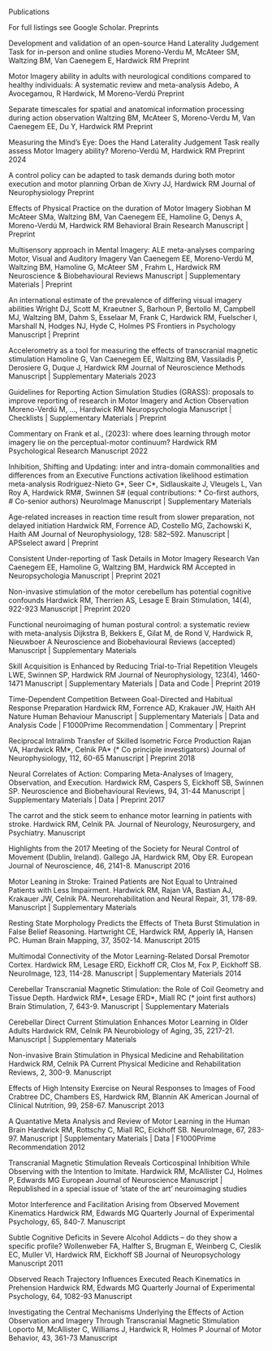 
Publications

For full listings see Google Scholar.
Preprints

Development and validation of an open-source Hand Laterality Judgement Task for in-person and online studies
Moreno-Verdu M, McAteer SM, Waltzing BM, Van Caenegem E, Hardwick RM
Preprint

Motor Imagery ability in adults with neurological conditions compared to healthy individuals: A systematic review and meta-analysis
Adebo, A Avocegamou, R Hardwick, M Moreno-Verdú
Preprint

Separate timescales for spatial and anatomical information processing during action observation
Waltzing BM, McAteer S, Moreno-Verdu M, Van Caenegem EE, Du Y, Hardwick RM
Preprint

Measuring the Mind’s Eye: Does the Hand Laterality Judgement Task really assess Motor Imagery ability?
Moreno-Verdú M, Hardwick RM
Preprint
2024

A control policy can be adapted to task demands during both motor execution and motor planning
Orban de Xivry JJ, Hardwick RM
Journal of Neurophysiology
Preprint

Effects of Physical Practice on the duration of Motor Imagery
Siobhan M McAteer SMa, Waltzing BM, Van Caenegem EE, Hamoline G, Denys A, Moreno-Verdú M,
Hardwick RM
Behavioral Brain Research
Manuscript | Preprint

Multisensory approach in Mental Imagery: ALE meta-analyses comparing Motor, Visual and Auditory Imagery
Van Caenegem EE, Moreno-Verdú M, Waltzing BM, Hamoline G, McAteer SM , Frahm L, Hardwick RM
Neuroscience & Biobehavioural Reviews
Manuscript | Supplementary Materials | Preprint

An international estimate of the prevalence of differing visual imagery abilities
Wright DJ, Scott M, Kraeutner S, Barhoun P, Bertollo M, Campbell MJ, Waltzing BM, Dahm S, Esselaar M, Frank C, Hardwick RM, Fuelscher I, Marshall N, Hodges NJ, Hyde C, Holmes PS
Frontiers in Psychology
Manuscript | Preprint

Accelerometry as a tool for measuring the effects of transcranial magnetic stimulation
Hamoline G, Van Caenegem EE, Waltzing BM, Vassiladis P, Derosiere G, Duque J, Hardwick RM
Journal of Neuroscience Methods
Manuscript | Supplementary Materials
2023

Guidelines for Reporting Action Simulation Studies (GRASS): proposals to improve reporting of research in Motor Imagery and Action Observation
Moreno-Verdú M, …, Hardwick RM
Neuropsychologia
Manuscript | Checklists | Supplementary Materials | Preprint

Commentary on Frank et al., (2023): where does learning through motor imagery lie on the perceptual-motor continuum?
Hardwick RM
Psychological Research
Manuscript
2022

Inhibition, Shifting and Updating: inter and intra-domain commonalities and differences from an Executive Functions activation likelihood estimation meta-analysis
Rodríguez-Nieto G*, Seer C*, Sidlauskaite J, Vleugels L, Van Roy A, Hardwick RM#, Swinnen S# (equal contributions: * Co-first authors, # Co-senior authors)
NeuroImage
Manuscript | Supplementary Materials

Age-related increases in reaction time result from slower preparation, not delayed initiation
Hardwick RM, Forrence AD, Costello MG, Zachowski K, Haith AM
Journal of Neurophysiology, 128: 582–592.
Manuscript | APSselect award | Preprint

Consistent Under-reporting of Task Details in Motor Imagery Research
Van Caenegem EE, Hamoline G, Waltzing BM, Hardwick RM
Accepted in Neuropsychologia
Manuscript | Preprint
2021

Non-invasive stimulation of the motor cerebellum has potential cognitive confounds
Hardwick RM, Therrien AS, Lesage E
Brain Stimulation, 14(4), 922-923
Manuscript | Preprint
2020

Functional neuroimaging of human postural control: a systematic review with meta-analysis
Dijkstra B, Bekkers E, Gilat M, de Rond V, Hardwick R, Nieuwboer A
Neuroscience and Biobehavioural Reviews (accepted)
Manuscript | Supplementary Materials

Skill Acquisition is Enhanced by Reducing Trial-to-Trial Repetition
Vleugels LWE, Swinnen SP, Hardwick RM
Journal of Neurophysiology, 123(4), 1460-1471
Manuscript | Supplementary Materials | Data and Code | Preprint
2019

Time-Dependent Competition Between Goal-Directed and Habitual Response Preparation
Hardwick RM, Forrence AD, Krakauer JW, Haith AH
Nature Human Behaviour
Manuscript | Supplementary Materials | Data and Analysis Code | F1000Prime Recommendation | Commentary | Preprint

Reciprocal Intralimb Transfer of Skilled Isometric Force Production
Rajan VA, Hardwick RM*, Celnik PA* (* Co principle investigators)
Journal of Neurophysiology, 112, 60-65
Manuscript | Preprint
2018

Neural Correlates of Action: Comparing Meta-Analyses of Imagery, Observation, and Execution.
Hardwick RM, Caspers S, Eickhoff SB, Swinnen SP.
Neuroscience and Biobehavioural Reviews, 94, 31-44
Manuscript | Supplementary Materials | Data | Preprint
2017

The carrot and the stick seem to enhance motor learning in patients with stroke.
Hardwick RM, Celnik PA.
Journal of Neurology, Neurosurgery, and Psychiatry.
Manuscript

Highlights from the 2017 Meeting of the Society for Neural Control of Movement (Dublin, Ireland).
Gallego JA, Hardwick RM, Oby ER.
European Journal of Neuroscience, 46, 2141-8.
Manuscript
2016

Motor Leaning in Stroke: Trained Patients are Not Equal to Untrained Patients with Less Impairment.
Hardwick RM, Rajan VA, Bastian AJ, Krakauer JW, Celnik PA.
Neurorehabilitation and Neural Repair, 31, 178-89.
Manuscript | Supplementary Materials

Resting State Morphology Predicts the Effects of Theta Burst Stimulation in False Belief Reasoning.
Hartwright CE, Hardwick RM, Apperly IA, Hansen PC.
Human Brain Mapping, 37, 3502-14.
Manuscript
2015

Multimodal Connectivity of the Motor Learning-Related Dorsal Premotor Cortex.
Hardwick RM, Lesage ERD, Eickhoff CR, Clos M, Fox P, Eickhoff SB.
NeuroImage, 123, 114-28.
Manuscript | Supplementary Materials
2014

Cerebellar Transcranial Magnetic Stimulation: the Role of Coil Geometry and Tissue Depth.
Hardwick RM*, Lesage ERD*, Miall RC (* joint first authors)
Brain Stimulation, 7, 643-9.
Manuscript | Supplementary Materials

Cerebellar Direct Current Stimulation Enhances Motor Learning in Older Adults
Hardwick RM, Celnik PA
Neurobiology of Aging, 35, 2217-21.
Manuscript | Supplementary Materials

Non-invasive Brain Stimulation in Physical Medicine and Rehabilitation
Hardwick RM, Celnik PA
Current Physical Medicine and Rehabilitation Reviews, 2, 300-9.
Manuscript

Effects of High Intensity Exercise on Neural Responses to Images of Food
Crabtree DC, Chambers ES, Hardwick RM, Blannin AK
American Journal of Clinical Nutrition, 99, 258-67.
Manuscript
2013

A Quantative Meta Analysis and Review of Motor Learning in the Human Brain
Hardwick RM, Rottschy C, Miall RC, Eickhoff SB.
NeuroImage, 67, 283-97.
Manuscript | Supplementary Materials | Data | F1000Prime Recommendation
2012

Transcranial Magnetic Stimulation Reveals Corticospinal Inhibition While Observing with the Intention to Imitate.
Hardwick RM, McAllister CJ, Holmes P, Edwards MG
European Journal of Neuroscience
Manuscript | Republished in a special issue of ‘state of the art’ neuroimaging studies

Motor Interference and Facilitation Arising from Observed Movement Kinematics
Hardwick RM, Edwards MG
Quarterly Journal of Experimental Psychology, 65, 840-7.
Manuscript

Subtle Cognitive Deficits in Severe Alcohol Addicts – do they show a specific profile?
Wollenweber FA, Halfter S, Brugman E, Weinberg C, Cieslik EC, Muller VI, Hardwick RM, Eickhoff SB
Journal of Neuropsychology
Manuscript
2011

Observed Reach Trajectory Influences Executed Reach Kinematics in Prehension
Hardwick RM, Edwards MG
Quarterly Journal of Experimental Psychology, 64, 1082-93
Manuscript

Investigating the Central Mechanisms Underlying the Effects of Action Observation and Imagery Through Transcranial Magnetic Stimulation
Loporto M, McAllister C, Williams J, Hardwick R, Holmes P
Journal of Motor Behavior, 43, 361-73
Manuscript
